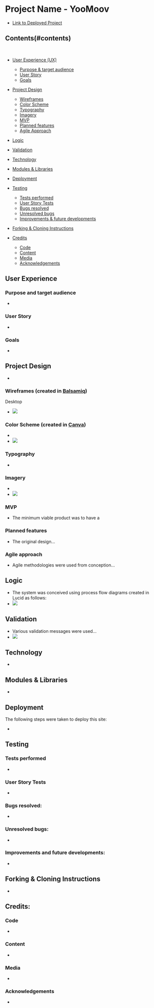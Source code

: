 # Project Name - YooMoov

* [Link to Deployed Project](https://yoomoov-2cbb8d75e399.herokuapp.com/)

## Contents(#contents)
​
* [User Experience (UX)](#user-experience)
    *  [Purpose & target audience](#purpose-and-target-audience)
    *  [User Story](#user-story)
    *  [Goals](#goals)

* [Project Design](#project-design)
  * [Wireframes](#wireframes)
  * [Color Scheme](#color-scheme)
  * [Typography](#typography)
  * [Imagery](#imagery)
  * [MVP](#mvp)
  * [Planned features](#planned-features)
  * [Agile Approach](#agile-approach)

* [Logic](#logic)

* [Validation](#validation)

* [Technology](#technology)

* [Modules & Libraries](#modules-libraries)

* [Deployment](#deployment)

* [Testing](#testing)
  * [Tests performed](#tests-performed)
  * [User Story Tests](#user-story-tests)
  * [Bugs resolved](#bugs-resolved)
  * [Unresolved bugs](#unresolved-bugs)
  * [Improvements & future developments](#improvements-and-future-developments)

* [Forking & Cloning Instructions](#forking-cloning-instructions)

* [Credits](#credits)
  * [Code](#code)
  * [Content](#content)
  * [Media](#media)
  * [Acknowledgements](#acknowledgements)



## User Experience

   ### Purpose and target audience

   *

   ### User Story

   *

  ### Goals
   *




## Project Design

*


   ### Wireframes  (created in [Balsamiq](https://balsamiq.cloud/))

   Desktop
   * <img src="assets/documents/XXXX">


   ### Color Scheme (created in [Canva](https://www.canva.com/))

   *

   * <img src="assets/documents/XXXX">


   ### Typography

   *


   ### Imagery

   *
   * <img src="assets/documents/XXXX">

   ### MVP

   * The minimum viable product was to have a

   ### Planned features

   * The original design…

  ### Agile approach

   * Agile methodologies were used from conception…

## Logic

   * The system was conceived using process flow diagrams created in Lucid as follows:
   * <img src="assets/documents/XXXX">

## Validation
   * Various validation messages were used...
   * <img src="assets/documents/XXXX">

## Technology

   *

## Modules & Libraries

   *

## Deployment

The following steps were taken to deploy this site:

  *

## Testing
### Tests performed

  *

### User Story Tests

  *

### Bugs resolved:

  *

### Unresolved bugs:

  *

 ### Improvements and future developments:

  *

## Forking & Cloning Instructions

  *

## Credits:

  ### Code

  *

  ### Content

  *

  ### Media

  *

  ### Acknowledgements

  *

